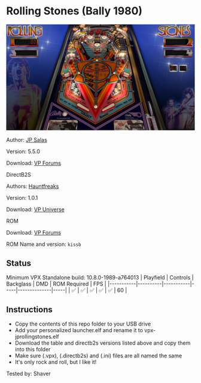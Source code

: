 # Rolling Stones (Bally 1980)

![Table Preview](../../images/vpx-jps-rollingstones-preview.jpg)

Author: [JP Salas](https://www.vpforums.org/index.php?app=core&module=search&do=user_activity&sid=40128d9b02d204ff0a868b9c159c7f81&mid=277&search_app=downloads&userMode=all&search_app_filters%5Bdownloads%5D%5BsearchInKey%5D=files&search_app_filters%5Bdownloads%5D%5Bfiles%5D%5BsortKey%5D=update&search_app_filters%5Bdownloads%5D%5Bfiles%5D%5BsortDir%5D=)

Version: 5.5.0

Download: [VP Forums](https://www.vpforums.org/index.php?app=downloads&showfile=12914)

DirectB2S

Authors: [Hauntfreaks](https://vpuniverse.com/profile/5216-hauntfreaks/)

Version: 1.0.1

Download: [VP Universe](https://vpuniverse.com/files/file/16581-rolling-stones-bally-1980-b2s/)

ROM

Download: [VP Forums](https://www.vpforums.org/index.php?app=downloads&showfile=681)

ROM Name and version: `kissb`

## Status 

Minimum VPX Standalone build: 10.8.0-1989-a764013
| Playfield | Controls | Backglass | DMD | ROM Required | FPS | 
|-----------|----------|-----------|-----|--------------|-----|
| :white_check_mark: | :white_check_mark: | :white_check_mark: | :white_check_mark: | :white_check_mark: | 60 |

## Instructions

- Copy the contents of this repo folder to your USB drive
- Add your personalized launcher.elf and rename it to vpx-jprollingstones.elf
- Download the table and directb2s versions listed above and copy them into this folder
- Make sure (.vpx), (.directb2s) and (.ini) files are all named the same
- It's only rock and roll, but I like it!

Tested by: Shaver

